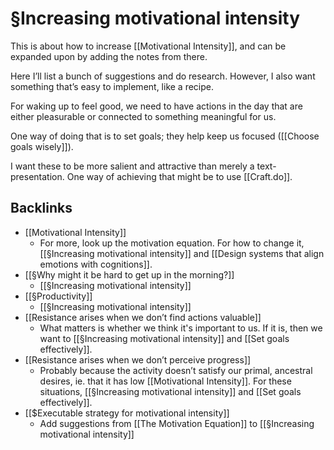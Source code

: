 # §Increasing motivational intensity
This is about how to increase [[Motivational Intensity]], and can be expanded upon by adding the notes from there. 

Here I’ll list a bunch of suggestions and do research. However, I also want something that’s easy to implement, like a recipe.

For waking up to feel good, we need to have actions in the day that are either pleasurable or connected to something meaningful for us. 

One way of doing that is to set goals; they help keep us focused ([[Choose goals wisely]]).

I want these to be more salient and attractive than merely a text-presentation. One way of achieving that might be to use [[Craft.do]].

## Backlinks
* [[Motivational Intensity]]
	* For more, look up the motivation equation. For how to change it, [[§Increasing motivational intensity]] and [[Design systems that align emotions with cognitions]]. 
* [[§Why might it be hard to get up in the morning?]]
	* [[§Increasing motivational intensity]]
* [[§Productivity]]
	* [[§Increasing motivational intensity]]
* [[Resistance arises when we don’t find actions valuable]]
	* What matters is whether we think it's important to us. If it is, then we want to [[§Increasing motivational intensity]] and [[Set goals effectively]].
* [[Resistance arises when we don’t perceive progress]]
	* Probably because the activity doesn’t satisfy our primal, ancestral desires, ie. that it has low [[Motivational Intensity]]. For these situations, [[§Increasing motivational intensity]] and [[Set goals effectively]].
* [[$Executable strategy for motivational intensity]]
	* Add suggestions from [[The Motivation Equation]] to [[§Increasing motivational intensity]]

<!-- {BearID:7B82092C-13CA-4607-B07F-5CD3DF775717-2039-000004FBADC86E0C} -->
